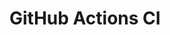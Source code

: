 # GitHub Actions CI























































































































































































































































































































































































































































































































































































































































































































































































































































































































































































































































































































































































































































































































































































































































































































































































































































































































































































































































































































































































































































































































































































































































